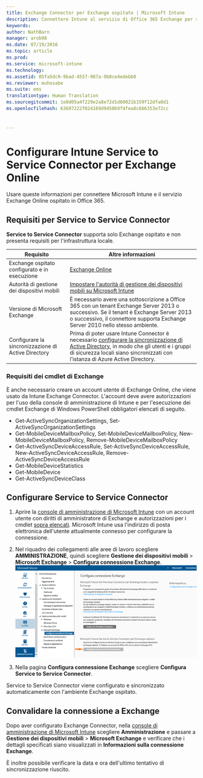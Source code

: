 ```yaml
---
title: Exchange Connector per Exchange ospitato | Microsoft Intune
description: Connettere Intune al servizio di Office 365 Exchange per supportare la gestione di dispositivi mobili (MDM) di Exchange ActiveSync.
keywords: 
author: NathBarn
manager: arob98
ms.date: 07/19/2016
ms.topic: article
ms.prod: 
ms.service: microsoft-intune
ms.technology: 
ms.assetid: 05fa5dc9-9bad-4557-987a-9b8ce4edebb0
ms.reviewer: muhosabe
ms.suite: ems
translationtype: Human Translation
ms.sourcegitcommit: 1e0d05a4f229e2a8e72d1d60021b159f12dfa0d1
ms.openlocfilehash: 63697222f024169d9450b9f4fea8c666353e72cc


---
```


# Configurare Intune Service to Service Connector per Exchange Online

Usare queste informazioni per connettere Microsoft Intune e il servizio Exchange Online ospitato in Office 365.

## Requisiti per Service to Service Connector
**Service to Service Connector** supporta solo Exchange ospitato e non presenta requisiti per l'infrastruttura locale.

|Requisito|Altre informazioni|
|---------------|--------------------|
|Exchange ospitato configurato e in esecuzione|[Exchange Online](https://technet.microsoft.com/library/jj200580.aspx) |
|Autorità di gestione dei dispositivi mobili| [Impostare l'autorità di gestione dei dispositivi mobili su Microsoft Intune](get-ready-to-enroll-devices-in-microsoft-intune.md#set-mobile-device-management-authority)|
|Versione di Microsoft Exchange|È necessario avere una sottoscrizione a Office 365 con un tenant Exchange Server 2013 o successivo. Se il tenant è Exchange Server 2013 o successivo, il connettore supporta Exchange Server 2010 nello stesso ambiente.|
|Configurare la sincronizzazione di Active Directory|Prima di poter usare Intune Connector è necessario [configurare la sincronizzazione di Active Directory](/intune/get-started/start-with-a-paid-subscription-to-microsoft-intune-step-3), in modo che gli utenti e i gruppi di sicurezza locali siano sincronizzati con l'istanza di Azure Active Directory.|

### Requisiti dei cmdlet di Exchange

È anche necessario creare un account utente di Exchange Online, che viene usato da Intune Exchange Connector. L'account deve avere autorizzazioni per l'uso della console di amministrazione di Intune e per l'esecuzione dei cmdlet Exchange di Windows PowerShell obbligatori elencati di seguito.

 - Get-ActiveSyncOrganizationSettings, Set-ActiveSyncOrganizationSettings
 - Get-MobileDeviceMailboxPolicy, Set-MobileDeviceMailboxPolicy, New-MobileDeviceMailboxPolicy, Remove-MobileDeviceMailboxPolicy
 - Get-ActiveSyncDeviceAccessRule, Set-ActiveSyncDeviceAccessRule, New-ActiveSyncDeviceAccessRule, Remove-ActiveSyncDeviceAccessRule
 - Get-MobileDeviceStatistics
 - Get-MobileDevice
 - Get-ActiveSyncDeviceClass

## Configurare Service to Service Connector

1. Aprire la [console di amministrazione di Microsoft Intune](http://manage.microsoft.com) con un account utente con diritti di amministratore di Exchange e autorizzazioni per i cmdlet [sopra elencati](#exchange-cmdlet-requirements). Microsoft Intune usa l'indirizzo di posta elettronica dell'utente attualmente connesso per configurare la connessione.

2.  Nel riquadro dei collegamenti alle aree di lavoro scegliere **AMMINISTRAZIONE**, quindi scegliere **Gestione dei dispositivi mobili** > **Microsoft Exchange** > **Configura connessione Exchange**.
![Configurare la pagina Service to Service Connector](../media/intunesa5cservicetoserviceconnector.png)

3.  Nella pagina **Configura connessione Exchange** scegliere **Configura Service to Service Connector**.


Service to Service Connector viene configurato e sincronizzato automaticamente con l'ambiente Exchange ospitato.

## Convalidare la connessione a Exchange

Dopo aver configurato Exchange Connector, nella [console di amministrazione di Microsoft Intune](http://manage.microsoft.com) scegliere **Amministrazione** e passare a **Gestione dei dispositivi mobili** > **Microsoft Exchange** e verificare che i dettagli specificati siano visualizzati in **Informazioni sulla connessione Exchange**.

È inoltre possibile verificare la data e ora dell'ultimo tentativo di sincronizzazione riuscito.



<!--HONumber=Jul16_HO3-->


